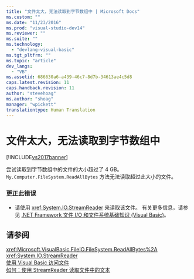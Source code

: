 ```yaml
---
title: "文件太大，无法读取到字节数组中 | Microsoft Docs"
ms.custom: ""
ms.date: "11/23/2016"
ms.prod: "visual-studio-dev14"
ms.reviewer: ""
ms.suite: ""
ms.technology: 
  - "devlang-visual-basic"
ms.tgt_pltfrm: ""
ms.topic: "article"
dev_langs: 
  - "VB"
ms.assetid: 686630a6-a439-46c7-8d7b-34613ae4c5d8
caps.latest.revision: 11
caps.handback.revision: 11
author: "stevehoag"
ms.author: "shoag"
manager: "wpickett"
translationtype: Human Translation
---
```

# 文件太大，无法读取到字节数组中
[!INCLUDE[vs2017banner](../../../csharp/includes/vs2017banner.md)]

尝试读取到字节数组中的文件的大小超过了 4 GB。  `My.Computer.FileSystem.ReadAllBytes` 方法无法读取超过此大小的文件。  
  
### 更正此错误  
  
-   请使用 <xref:System.IO.StreamReader> 来读取该文件。  有关更多信息，请参见 [.NET Framework 文件 I\/O 和文件系统基础知识 \(Visual Basic\)](../../../visual-basic/developing-apps/programming/drives-directories-files/basics-of-net-framework-file-io-and-the-file-system.md)。  
  
## 请参阅  
 <xref:Microsoft.VisualBasic.FileIO.FileSystem.ReadAllBytes%2A>   
 <xref:System.IO.StreamReader>   
 [使用 Visual Basic 访问文件](../../../visual-basic/developing-apps/programming/drives-directories-files/file-access.md)   
 [如何：使用 StreamReader 读取文件中的文本](../../../visual-basic/developing-apps/programming/drives-directories-files/how-to-read-text-from-files-with-a-streamreader.md)